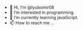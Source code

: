 - 👋 Hi, I’m @lyubomir08
- 👀 I’m interested in programming.
- 🌱 I’m currently learning javaScript.
- 📫 How to reach me ...

<!---
lyubomir08/lyubomir08 is a ✨ special ✨ repository because its `README.md` (this file) appears on your GitHub profile.
You can click the Preview link to take a look at your changes.
--->
